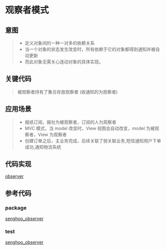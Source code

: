 # 观察者模式

## 意图

> - 定义对象间的一种一对多的依赖关系
> - 当一个对象的状态发生改变时，所有依赖于它的对象都得到通知并被自动更新
> - 而此对象无需关心连动对象的具体实现。

## 关键代码

> 被观察者持有了集合存放观察者 (收通知的为观察者)

## 应用场景

> - 报纸订阅，报社为被观察者，订阅的人为观察者
> - MVC 模式，当 model 改变时，View 视图会自动改变，model 为被观察者，View 为观察者
> - 创建订单之后，主业务完成，后续关联了弱关联业务,短信通知用户下单成功,通知物流系统

## 代码实现

[observer](/media/observer/observer.go ':include :type=code')

## 参考代码

### package

[senghoo_observer](/media/senghoo_design_pattern/10_observer/obserser.go ':include :type=code')

### test

[senghoo_observer](/media/senghoo_design_pattern/10_observer/obserser_test.go ':include :type=code')

